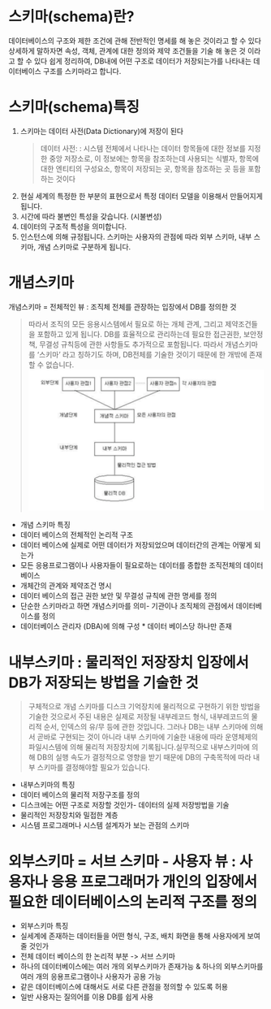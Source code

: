# 스키마(schema)란?
데이터베이스의 구조와 제한 조건에 관해 전반적인 명세를 해 놓은 것이라고 할 수 있다
상세하게 말하자면 속성, 객체, 관계에 대한 정의와 제약 조건들을 기술 해 놓은 것 이라고 할 수 있다
쉽게 정리하여, DB내에 어떤 구조로 데이터가 저장되는가를 나타내는 데이터베이스 구조를 스키마라고 합니다.

# 스키마(schema)특징
1. 스키마는 데이터 사전(Data Dictionary)에 저장이 된다
   >데이터 사전: : 시스템 전체에서 나타나는 데이터 항목들에 대한 정보를 지정한 중앙 저장소로,
   >이 정보에는 항목을 참조하는데 사용되는 식별자, 항목에 대한 엔티티의 구성요소, 항목이 저장되는 곳, 항목을 참조하는 곳 등을 포함하는 것이다
2. 현실 세계의 특정한 한 부분의 표현으로서 특정 데이터 모델을 이용해서 만들어지게 됩니다.
3. 시간에 따라 불변인 특성을 갖습니다. (시불변성)
4. 데이터의 구조적 특성을 의미합니다.
5. 인스턴스에 의해 규정됩니다.
스키마는 사용자의 관점에 따라 외부 스키마, 내부 스키마, 개념 스키마로 구분하게 됩니다.

# 개념스키마
개념스키마 = 전체적인 뷰 : 조직체 전체를 관장하는 입장에서 DB를 정의한 것
   >따라서 조직의 모든 응용시스템에서 필요로 하는 개체 관계, 그리고 제약조건들을 포함하고 있게 됩니다.
   >DB를 효율적으로 관리하는데 필요한 접근권한, 보안정책, 무결성 규칙등에 관한 사항들도 추가적으로 포함됩니다.
   >따라서 개념스키마를 ‘스키마’ 라고 칭하기도 하며, DB전체를 기술한 것이기 때문에 한 개밖에 존재할 수 없습니다.
   >![스크린샷](https://github.com/boxinthechaos/Link1/blob/main/%EC%8A%A4%ED%81%AC%EB%A6%B0%EC%83%B7%202024-09-12%20172306.png)
* 개념 스키마 특징
* 데이터 베이스의 전체적인 논리적 구조
*  데이터 베이스에 실제로 어떤 데이터가 저장되었으며 데이터간의 관계는 어떻게 되는가
* 모든 응용프로그램이나 사용자들이 필요로하는 데이터를 종합한 조직전체의 데이터베이스
* 개체간의 관계와 제약조건 명시
* 데이터 베이스의 접근 권한 보안 및 무결성 규칙에 관한 명세를 정의
* 단순한 스키마라고 하면 개념스키마를 의미- 기관이나 조직체의 관점에서 데이터베이스를 정의
* 데이터베이스 관리자 (DBA)에 의해 구성 * 데이터 베이스당 하나만 존재

#  내부스키마 : 물리적인 저장장치 입장에서 DB가 저장되는 방법을 기술한 것
   > 구체적으로 개념 스키마를 디스크 기억장치에 물리적으로 구현하기 위한 방법을 기술한 것으로서 주된 내용은 실제로 저장될 내부레코드 형식, 내부레코드의 물리적 순서, 인덱스의 유/무 등에 관한 것입니다.
   > 그러나 DB는 내부 스키마에 의해서 곧바로 구현되는 것이 아니라 내부 스키마에 기술한 내용에 따라 운영체제의 파일시스템에 의해 물리적 저장장치에 기록됩니다.실무적으로 내부스키마에 의해 DB의 실행 속도가 결정적으로 영향을 받기 때문에 DB의 구축목적에 따라 내부 스키마를 결정해야할 필요가 있습니다.
* 내부스키마의 특징
* 데이터 베이스의 물리적 저장구조를 정의
* 디스크에는 어떤 구조로 저장할 것인가- 데이터의 실제 저장방법을 기술
* 물리적인 저장장치와 밀접한 계층
* 시스템 프로그래머나 시스템 설계자가 보는 관점의 스키마

# 외부스키마 = 서브 스키마 - 사용자 뷰 : 사용자나 응용 프로그래머가 개인의 입장에서 필요한 데이터베이스의 논리적 구조를 정의
* 외부스키마 특징
* 실세계에 존재하는 데이터들을 어떤 형식, 구조, 배치 화면을 통해 사용자에게 보여줄 것인가
* 전체 데이터 베이스의 한 논리적 부분 -> 서브 스키마
* 하나의 데이터베이스에는 여러 개의 외부스키마가 존재가능 & 하나의 외부스키마를 여러 개의 응용프로그램이나 사용자가 공용 가능
* 같은 데이터베이스에 대해서도 서로 다른 관점을 정의할 수 있도록 허용
* 일반 사용자는 질의어를 이용 DB를 쉽게 사용
